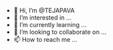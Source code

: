 - 👋 Hi, I’m @TEJAPAVA
- 👀 I’m interested in ...
- 🌱 I’m currently learning ...
- 💞️ I’m looking to collaborate on ...
- 📫 How to reach me ...

<!---
TEJAPAVA/TEJAPAVA is a ✨ special ✨ repository because its `README.md` (this file) appears on your GitHub profile.
You can click the Preview link to take a look at your changes.
--->
